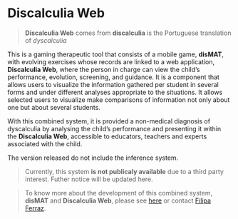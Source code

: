 # Discalculia Web
>**Discalculia Web** comes from **discalculia** is the Portuguese translation of *dyscalculia*

This is a gaming therapeutic tool that consists of a mobile game, **disMAT**, with evolving exercises whose records are linked to a web application, **Discalculia Web**, where the person in charge can view the child’s performance, evolution, screening, and guidance.
It is a component that allows users to visualize the information gathered per student in several forms and under different analyses appropriate to the situations. It allows selected users to visualize make comparisons of information not only about one but about several students. 

With this combined system, it is provided a non-medical diagnosis of dyscalculia by analysing the child’s performance and presenting it within the **Discalculia Web**, accessible to educators, teachers and experts associated with the child.

The version released do not include the inference system.

>Currently, this system **is not publicaly available** due to a third party interest. Futher notice will be updated here.

>To know more about the development of this combined system, **disMAT** and **Discalculia Web**, please see [here](tobedisclosed) or contact [Filipa Ferraz](filipatferraz@gmail.com).
